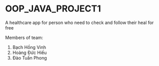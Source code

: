 # OOP_JAVA_PROJECT1
A healthcare app for person who need to check and follow their heal for free

Members of team:
1. Bạch Hồng Vinh
2. Hoàng Đức Hiếu
3. Đào Tuấn Phong
   
